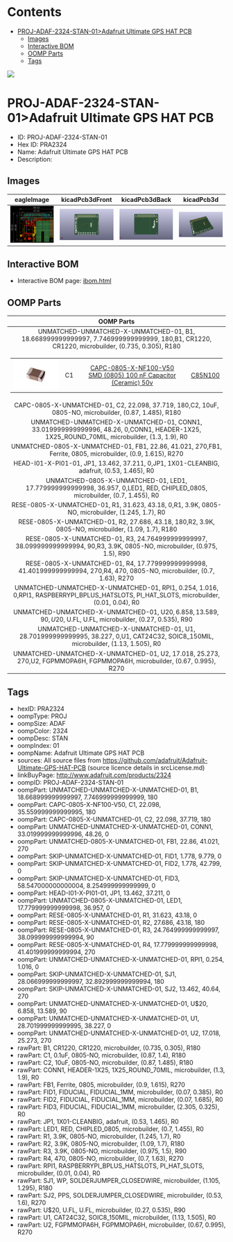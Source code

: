 



Contents
========

* [PROJ-ADAF-2324-STAN-01>Adafruit Ultimate GPS HAT PCB](#proj-adaf-2324-stan-01adafruit-ultimate-gps-hat-pcb)
	* [Images](#images)
	* [Interactive BOM](#interactive-bom)
	* [OOMP Parts](#oomp-parts)
	* [Tags](#tags)
  
![][im]
# PROJ-ADAF-2324-STAN-01>Adafruit Ultimate GPS HAT PCB

- ID: PROJ-ADAF-2324-STAN-01
- Hex ID: PRA2324
- Name: Adafruit Ultimate GPS HAT PCB
- Description: 

## Images
  
  

|eagleImage|kicadPcb3dFront|kicadPcb3dBack|kicadPcb3d|
| :---: | :---: | :---: | :---: |
|[![eagleImage](eagleImage_140.png)](eagleImage_600.png)|[![kicadPcb3dFront](kicadPcb3dFront_140.png)](kicadPcb3dFront_600.png)|[![kicadPcb3dBack](kicadPcb3dBack_140.png)](kicadPcb3dBack_600.png)|[![kicadPcb3d](kicadPcb3d_140.png)](kicadPcb3d_600.png)|

## Interactive BOM

- Interactive BOM page: [ibom.html](kicad/bom/ibom.html)

## OOMP Parts
  

|OOMP Parts|
| :---: |
|UNMATCHED-UNMATCHED-X-UNMATCHED-01, B1, 18.668999999999997, 7.746999999999999, 180,B1, CR1220, CR1220, microbuilder, (0.735, 0.305), R180|
|<table><tr><td>![CAPC-0805-X-NF100-V50](https://raw.githubusercontent.com/oomlout/oomlout_OOMP_parts/main/CAPC-0805-X-NF100-V50/image_140.jpg)</td><td> C1</td><td>[CAPC-0805-X-NF100-V50<br>SMD (0805) 100 nF Capacitor (Ceramic) 50v](https://github.com/oomlout/oomlout_OOMP_parts/tree/main/CAPC-0805-X-NF100-V50/)</td><td>[C85N100](https://github.com/oomlout/oomlout_OOMP_parts/tree/main/CAPC-0805-X-NF100-V50/)</td></tr></table>|
|CAPC-0805-X-UNMATCHED-01, C2, 22.098, 37.719, 180,C2, 10uF, 0805-NO, microbuilder, (0.87, 1.485), R180|
|UNMATCHED-UNMATCHED-X-UNMATCHED-01, CONN1, 33.019999999999996, 48.26, 0,CONN1, HEADER-1X25, 1X25_ROUND_70MIL, microbuilder, (1.3, 1.9), R0|
|UNMATCHED-0805-X-UNMATCHED-01, FB1, 22.86, 41.021, 270,FB1, Ferrite, 0805, microbuilder, (0.9, 1.615), R270|
|HEAD-I01-X-PI01-01, JP1, 13.462, 37.211, 0,JP1, 1X01-CLEANBIG, adafruit, (0.53, 1.465), R0|
|UNMATCHED-0805-X-UNMATCHED-01, LED1, 17.779999999999998, 36.957, 0,LED1, RED, CHIPLED_0805, microbuilder, (0.7, 1.455), R0|
|RESE-0805-X-UNMATCHED-01, R1, 31.623, 43.18, 0,R1, 3.9K, 0805-NO, microbuilder, (1.245, 1.7), R0|
|RESE-0805-X-UNMATCHED-01, R2, 27.686, 43.18, 180,R2, 3.9K, 0805-NO, microbuilder, (1.09, 1.7), R180|
|RESE-0805-X-UNMATCHED-01, R3, 24.764999999999997, 38.099999999999994, 90,R3, 3.9K, 0805-NO, microbuilder, (0.975, 1.5), R90|
|RESE-0805-X-UNMATCHED-01, R4, 17.779999999999998, 41.401999999999994, 270,R4, 470, 0805-NO, microbuilder, (0.7, 1.63), R270|
|UNMATCHED-UNMATCHED-X-UNMATCHED-01, RPI1, 0.254, 1.016, 0,RPI1, RASPBERRYPI_BPLUS_HATSLOTS, PI_HAT_SLOTS, microbuilder, (0.01, 0.04), R0|
|UNMATCHED-UNMATCHED-X-UNMATCHED-01, U$20, 6.858, 13.589, 90,U$20, U.FL, U.FL, microbuilder, (0.27, 0.535), R90|
|UNMATCHED-UNMATCHED-X-UNMATCHED-01, U1, 28.701999999999995, 38.227, 0,U1, CAT24C32, SOIC8_150MIL, microbuilder, (1.13, 1.505), R0|
|UNMATCHED-UNMATCHED-X-UNMATCHED-01, U2, 17.018, 25.273, 270,U2, FGPMMOPA6H, FGPMMOPA6H, microbuilder, (0.67, 0.995), R270|

## Tags

- hexID: PRA2324
- oompType: PROJ
- oompSize: ADAF
- oompColor: 2324
- oompDesc: STAN
- oompIndex: 01
- oompName: Adafruit Ultimate GPS HAT PCB
- sources: All source files from https://github.com/adafruit/Adafruit-Ultimate-GPS-HAT-PCB (source licence details in srcLicense.md)
- linkBuyPage: http://www.adafruit.com/products/2324
- oompID: PROJ-ADAF-2324-STAN-01
- oompPart: UNMATCHED-UNMATCHED-X-UNMATCHED-01, B1, 18.668999999999997, 7.746999999999999, 180
- oompPart: CAPC-0805-X-NF100-V50, C1, 22.098, 35.559999999999995, 180
- oompPart: CAPC-0805-X-UNMATCHED-01, C2, 22.098, 37.719, 180
- oompPart: UNMATCHED-UNMATCHED-X-UNMATCHED-01, CONN1, 33.019999999999996, 48.26, 0
- oompPart: UNMATCHED-0805-X-UNMATCHED-01, FB1, 22.86, 41.021, 270
- oompPart: SKIP-UNMATCHED-X-UNMATCHED-01, FID1, 1.778, 9.779, 0
- oompPart: SKIP-UNMATCHED-X-UNMATCHED-01, FID2, 1.778, 42.799, 0
- oompPart: SKIP-UNMATCHED-X-UNMATCHED-01, FID3, 58.547000000000004, 8.254999999999999, 0
- oompPart: HEAD-I01-X-PI01-01, JP1, 13.462, 37.211, 0
- oompPart: UNMATCHED-0805-X-UNMATCHED-01, LED1, 17.779999999999998, 36.957, 0
- oompPart: RESE-0805-X-UNMATCHED-01, R1, 31.623, 43.18, 0
- oompPart: RESE-0805-X-UNMATCHED-01, R2, 27.686, 43.18, 180
- oompPart: RESE-0805-X-UNMATCHED-01, R3, 24.764999999999997, 38.099999999999994, 90
- oompPart: RESE-0805-X-UNMATCHED-01, R4, 17.779999999999998, 41.401999999999994, 270
- oompPart: UNMATCHED-UNMATCHED-X-UNMATCHED-01, RPI1, 0.254, 1.016, 0
- oompPart: SKIP-UNMATCHED-X-UNMATCHED-01, SJ1, 28.066999999999997, 32.892999999999994, 180
- oompPart: SKIP-UNMATCHED-X-UNMATCHED-01, SJ2, 13.462, 40.64, 270
- oompPart: UNMATCHED-UNMATCHED-X-UNMATCHED-01, U$20, 6.858, 13.589, 90
- oompPart: UNMATCHED-UNMATCHED-X-UNMATCHED-01, U1, 28.701999999999995, 38.227, 0
- oompPart: UNMATCHED-UNMATCHED-X-UNMATCHED-01, U2, 17.018, 25.273, 270
- rawPart: B1, CR1220, CR1220, microbuilder, (0.735, 0.305), R180
- rawPart: C1, 0.1uF, 0805-NO, microbuilder, (0.87, 1.4), R180
- rawPart: C2, 10uF, 0805-NO, microbuilder, (0.87, 1.485), R180
- rawPart: CONN1, HEADER-1X25, 1X25_ROUND_70MIL, microbuilder, (1.3, 1.9), R0
- rawPart: FB1, Ferrite, 0805, microbuilder, (0.9, 1.615), R270
- rawPart: FID1, FIDUCIAL, FIDUCIAL_1MM, microbuilder, (0.07, 0.385), R0
- rawPart: FID2, FIDUCIAL, FIDUCIAL_1MM, microbuilder, (0.07, 1.685), R0
- rawPart: FID3, FIDUCIAL, FIDUCIAL_1MM, microbuilder, (2.305, 0.325), R0
- rawPart: JP1, 1X01-CLEANBIG, adafruit, (0.53, 1.465), R0
- rawPart: LED1, RED, CHIPLED_0805, microbuilder, (0.7, 1.455), R0
- rawPart: R1, 3.9K, 0805-NO, microbuilder, (1.245, 1.7), R0
- rawPart: R2, 3.9K, 0805-NO, microbuilder, (1.09, 1.7), R180
- rawPart: R3, 3.9K, 0805-NO, microbuilder, (0.975, 1.5), R90
- rawPart: R4, 470, 0805-NO, microbuilder, (0.7, 1.63), R270
- rawPart: RPI1, RASPBERRYPI_BPLUS_HATSLOTS, PI_HAT_SLOTS, microbuilder, (0.01, 0.04), R0
- rawPart: SJ1, WP, SOLDERJUMPER_CLOSEDWIRE, microbuilder, (1.105, 1.295), R180
- rawPart: SJ2, PPS, SOLDERJUMPER_CLOSEDWIRE, microbuilder, (0.53, 1.6), R270
- rawPart: U$20, U.FL, U.FL, microbuilder, (0.27, 0.535), R90
- rawPart: U1, CAT24C32, SOIC8_150MIL, microbuilder, (1.13, 1.505), R0
- rawPart: U2, FGPMMOPA6H, FGPMMOPA6H, microbuilder, (0.67, 0.995), R270



[im]: kicadPcb3d_450.png
